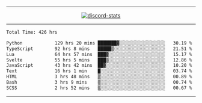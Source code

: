 <a href="https://www.github.com/ripavoid" target="_blank" rel="noreferrer">

-------

<div align='center'>
    <a href='https://discordapp.com/users/825178146797518881'>
        <img align='center' alt='discord-stats' src='https://api.discord-status.me/825178146797518881?nitro&boost=4&gradient=%231e0b1a%2C%23000000%2C%23000000%2C%23160316'></img>
    </a>
</div>

-------

<!--START_SECTION:waka-->

```txt
Total Time: 426 hrs

Python            129 hrs 20 mins ███████▓░░░░░░░░░░░░░░░░░   30.19 %
TypeScript        92 hrs 8 mins   █████▒░░░░░░░░░░░░░░░░░░░   21.51 %
Lua               64 hrs 57 mins  ███▓░░░░░░░░░░░░░░░░░░░░░   15.17 %
Svelte            55 hrs 5 mins   ███▒░░░░░░░░░░░░░░░░░░░░░   12.86 %
JavaScript        43 hrs 42 mins  ██▓░░░░░░░░░░░░░░░░░░░░░░   10.20 %
Text              16 hrs 1 min    █░░░░░░░░░░░░░░░░░░░░░░░░   03.74 %
HTML              3 hrs 48 mins   ▒░░░░░░░░░░░░░░░░░░░░░░░░   00.89 %
Bash              3 hrs 9 mins    ▒░░░░░░░░░░░░░░░░░░░░░░░░   00.74 %
SCSS              2 hrs 52 mins   ▒░░░░░░░░░░░░░░░░░░░░░░░░   00.67 %
```

<!--END_SECTION:waka-->

-------
